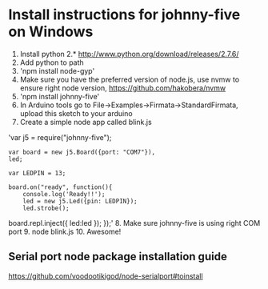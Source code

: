 Install instructions for johnny-five on Windows
===============================================

1. Install python 2.* http://www.python.org/download/releases/2.7.6/
2. Add python to path
3. 'npm install node-gyp'
4. Make sure you have the preferred version of node.js, use nvmw to ensure right node version, https://github.com/hakobera/nvmw
5. 'npm install johnny-five'
6. In Arduino tools go to File->Examples->Firmata->StandardFirmata, upload this sketch to your arduino
7. Create a simple node app called blink.js

'var j5 = require("johnny-five");

	var board = new j5.Board({port: "COM7"}),
	led;

	var LEDPIN = 13;

	board.on("ready", function(){
  		console.log('Ready!!');
  		led = new j5.Led({pin: LEDPIN});
  		led.strobe();

  board.repl.inject({
  	led:led
  });
});'
8. Make sure johnny-five is using right COM port
9. node blink.js
10. Awesome!



Serial port node package installation guide
-------------------------------------------
https://github.com/voodootikigod/node-serialport#toinstall

